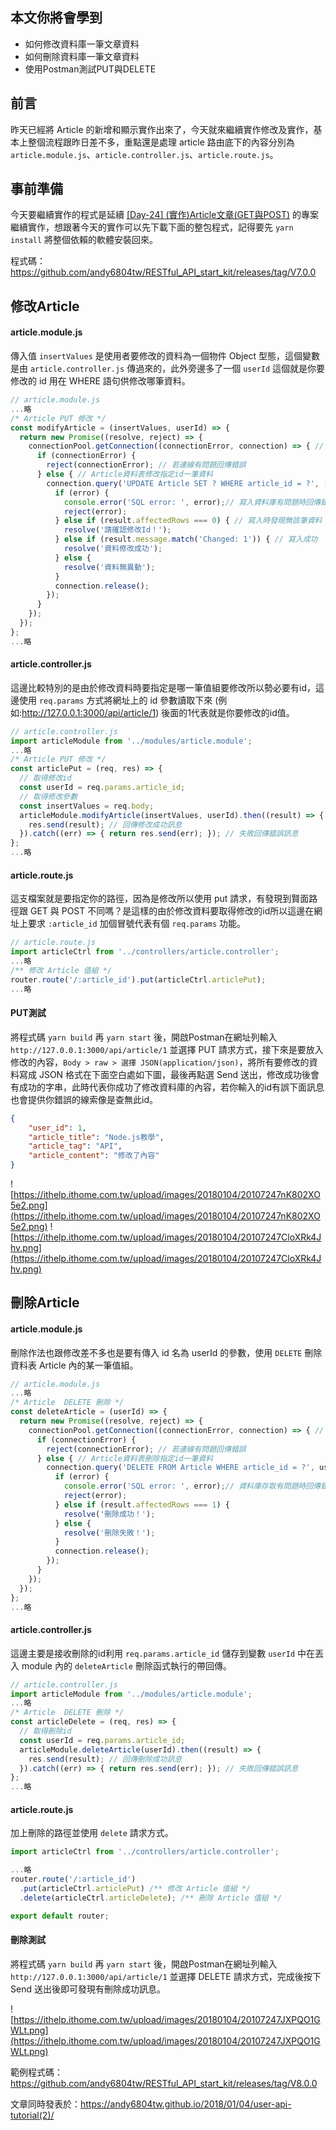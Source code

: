 ## 本文你將會學到
- 如何修改資料庫一筆文章資料
- 如何刪除資料庫一筆文章資料
- 使用Postman測試PUT與DELETE

## 前言
昨天已經將 Article 的新增和顯示實作出來了，今天就來繼續實作修改及實作，基本上整個流程跟昨日差不多，重點還是處理 article 路由底下的內容分別為 `article.module.js`、`article.controller.js`、`article.route.js`。

## 事前準備
今天要繼續實作的程式是延續 [[Day-24] (實作)Article文章(GET與POST)](https://ithelp.ithome.com.tw/articles/10195687) 的專案繼續實作，想跟著今天的實作可以先下載下面的整包程式，記得要先 `yarn install` 將整個依賴的軟體安裝回來。

程式碼：https://github.com/andy6804tw/RESTful_API_start_kit/releases/tag/V7.0.0

## 修改Article

#### article.module.js

傳入值 `insertValues` 是使用者要修改的資料為一個物件 Object 型態，這個變數是由 `article.controller.js` 傳過來的，此外旁邊多了一個 `userId` 這個就是你要修改的 id 用在 WHERE 語句供修改哪筆資料。

```js
// article.module.js
...略
/* Article PUT 修改 */
const modifyArticle = (insertValues, userId) => {
  return new Promise((resolve, reject) => {
    connectionPool.getConnection((connectionError, connection) => { // 資料庫連線
      if (connectionError) {
        reject(connectionError); // 若連線有問題回傳錯誤
      } else { // Article資料表修改指定id一筆資料
        connection.query('UPDATE Article SET ? WHERE article_id = ?', [insertValues, userId], (error, result) => {
          if (error) {
            console.error('SQL error: ', error);// 寫入資料庫有問題時回傳錯誤
            reject(error);
          } else if (result.affectedRows === 0) { // 寫入時發現無該筆資料
            resolve('請確認修改Id！');
          } else if (result.message.match('Changed: 1')) { // 寫入成功
            resolve('資料修改成功');
          } else { 
            resolve('資料無異動');
          }
          connection.release();
        });
      }
    });
  });
};
...略
```

#### article.controller.js
這邊比較特別的是由於修改資料時要指定是哪一筆值組要修改所以勢必要有id，這邊使用 `req.params` 方式將網址上的 id 參數讀取下來 (例如:http://127.0.0.1:3000/api/article/1) 後面的1代表就是你要修改的id值。

```js
// article.controller.js
import articleModule from '../modules/article.module';
...略
/* Article PUT 修改 */
const articlePut = (req, res) => {
  // 取得修改id
  const userId = req.params.article_id;
  // 取得修改參數
  const insertValues = req.body;
  articleModule.modifyArticle(insertValues, userId).then((result) => {
    res.send(result); // 回傳修改成功訊息
  }).catch((err) => { return res.send(err); }); // 失敗回傳錯誤訊息
};
...略
```

#### article.route.js
這支檔案就是要指定你的路徑，因為是修改所以使用 put 請求，有發現到賢面路徑跟 GET 與 POST 不同嗎？是這樣的由於修改資料要取得修改的id所以這邊在網址上要求 `:article_id` 加個冒號代表有個 `req.params` 功能。

```js
// article.route.js
import articleCtrl from '../controllers/article.controller';
...略
/** 修改 Article 值組 */
router.route('/:article_id').put(articleCtrl.articlePut);
...略
```

#### PUT測試
將程式碼 `yarn build` 再 `yarn start` 後，開啟Postman在網址列輸入 `http://127.0.0.1:3000/api/article/1` 並選擇 PUT 請求方式，接下來是要放入修改的內容，`Body > raw > 選擇 JSON(application/json)`，將所有要修改的資料寫成 JSON 格式在下面空白處如下圖，最後再點選 Send 送出，修改成功後會有成功的字串，此時代表你成功了修改資料庫的內容，若你輸入的id有誤下面訊息也會提供你錯誤的線索像是查無此id。

```json
{
    "user_id": 1,
    "article_title": "Node.js教學",
    "article_tag": "API",
    "article_content": "修改了內容"
}
```

![https://ithelp.ithome.com.tw/upload/images/20180104/20107247nK802XO5e2.png](https://ithelp.ithome.com.tw/upload/images/20180104/20107247nK802XO5e2.png)
![https://ithelp.ithome.com.tw/upload/images/20180104/20107247CloXRk4Jhv.png](https://ithelp.ithome.com.tw/upload/images/20180104/20107247CloXRk4Jhv.png)


## 刪除Article

#### article.module.js
刪除作法也跟修改差不多也是要有傳入 id 名為 userId 的參數，使用 `DELETE` 刪除資料表 Article 內的某一筆值組。

```js
// article.module.js
...略
/* Article  DELETE 刪除 */
const deleteArticle = (userId) => {
  return new Promise((resolve, reject) => {
    connectionPool.getConnection((connectionError, connection) => { // 資料庫連線
      if (connectionError) {
        reject(connectionError); // 若連線有問題回傳錯誤
      } else { // Article資料表刪除指定id一筆資料
        connection.query('DELETE FROM Article WHERE article_id = ?', userId, (error, result) => {
          if (error) {
            console.error('SQL error: ', error);// 資料庫存取有問題時回傳錯誤
            reject(error);
          } else if (result.affectedRows === 1) {
            resolve('刪除成功！');
          } else {
            resolve('刪除失敗！');
          }
          connection.release();
        });
      }
    });
  });
};
...略
```

#### article.controller.js
這邊主要是接收刪除的id利用 `req.params.article_id` 儲存到變數 `userId` 中在丟入 module 內的 `deleteArticle` 刪除函式執行的帶回傳。

```js
// article.controller.js
import articleModule from '../modules/article.module';
...略
/* Article  DELETE 刪除 */
const articleDelete = (req, res) => {
  // 取得刪除id
  const userId = req.params.article_id;
  articleModule.deleteArticle(userId).then((result) => {
    res.send(result); // 回傳刪除成功訊息
  }).catch((err) => { return res.send(err); }); // 失敗回傳錯誤訊息
};
...略
```

#### article.route.js
加上刪除的路徑並使用 `delete` 請求方式。

```js
import articleCtrl from '../controllers/article.controller';

...略
router.route('/:article_id')
  .put(articleCtrl.articlePut) /** 修改 Article 值組 */
  .delete(articleCtrl.articleDelete); /** 刪除 Article 值組 */

export default router;
```

#### 刪除測試
將程式碼 `yarn build` 再 `yarn start` 後，開啟Postman在網址列輸入 `http://127.0.0.1:3000/api/article/1` 並選擇 DELETE 請求方式，完成後按下 Send 送出後即可發現有刪除成功訊息。

![https://ithelp.ithome.com.tw/upload/images/20180104/20107247JXPQO1GWLt.png](https://ithelp.ithome.com.tw/upload/images/20180104/20107247JXPQO1GWLt.png)

範例程式碼：https://github.com/andy6804tw/RESTful_API_start_kit/releases/tag/V8.0.0

文章同時發表於：https://andy6804tw.github.io/2018/01/04/user-api-tutorial(2)/
